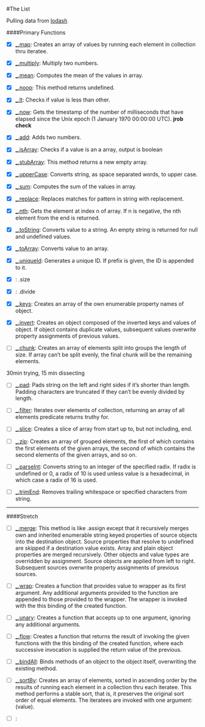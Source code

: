 #The List

Pulling data from [lodash](https://lodash.com/)

####Primary Functions
- [X] [_.map](https://lodash.com/docs#map): Creates an array of values by running each element in collection thru iteratee.
- [X] [_.multiply](https://lodash.com/docs#multiply): Multiply two numbers.
- [X] [_.mean](https://lodash.com/docs#mean): Computes the mean of the values in array.
- [X] [_.noop](https://lodash.com/docs#noop): This method returns undefined.
- [X] [_.lt](https://lodash.com/docs#lt): Checks if value is less than other.
- [X] [_.now](https://lodash.com/docs#now): Gets the timestamp of the number of milliseconds that have elapsed since the Unix epoch (1 January 1970 00:00:00 UTC). **jrob check**
- [X] [_.add](https://lodash.com/docs#add): Adds two numbers.
- [X] [_.isArray](https://lodash.com/docs#isArray): Checks if a value is an a array, output is boolean
- [X] [_.stubArray](https://lodash.com/docs#stubArray): This method returns a new empty array.
- [X] [_.upperCase](https://lodash.com/docs#upperCase): Converts string, as space separated words, to upper case.
- [X] [_.sum](https://lodash.com/docs#sum): Computes the sum of the values in array.
- [X] [_.replace](https://lodash.com/docs#replace): Replaces matches for pattern in string with replacement.
- [X] [_.nth](https://lodash.com/docs#nth): Gets the element at index n of array. If n is negative, the nth element from the end is returned. 
- [X] [_.toString](https://lodash.com/docs#toString): Converts value to a string. An empty string is returned for null and undefined values.
- [X] [_.toArray](https://lodash.com/docs#toArray): Converts value to an array.
- [X] [_.uniqueId](https://lodash.com/docs#uniqueId): Generates a unique ID. If prefix is given, the ID is appended to it.
- [X] [](): .size
- [X] [](): .divide
- [X] [_.keys](https://lodash.com/docs#keys): Creates an array of the own enumerable property names of object.
- [X] [_.invert](https://lodash.com/docs#invert): Creates an object composed of the inverted keys and values of object. If object contains duplicate values, subsequent values overwrite property assignments of previous values.
- [ ] [_.chunk](https://lodash.com/docs#chunk): Creates an array of elements split into groups the length of size. If array can’t be split evenly, the final chunk will be the remaining elements.


30min trying, 15 min dissecting
- [ ] [_.pad](https://lodash.com/docs#pad): Pads string on the left and right sides if it’s shorter than length. Padding characters are truncated if they can’t be evenly divided by length.
- [ ] [_.filter](https://lodash.com/docs#filter): Iterates over elements of collection, returning an array of all elements predicate returns truthy for.
- [ ] [_.slice](https://lodash.com/docs#slice): Creates a slice of array from start up to, but not including, end.
- [ ] [_.zip](https://lodash.com/docs#zip): Creates an array of grouped elements, the first of which contains the first elements of the given arrays, the second of which contains the second elements of the given arrays, and so on.
- [ ] [_.parseInt](https://lodash.com/docs#parseInt): Converts string to an integer of the specified radix. If radix is undefined or 0, a radix of 10 is used unless value is a hexadecimal, in which case a radix of 16 is used. 
- [ ] [_.trimEnd](https://lodash.com/docs#trimEnd): Removes trailing whitespace or specified characters from string.




------------------------
####Stretch

- [ ] [_.merge](https://lodash.com/docs#merge): This method is like .assign except that it recursively merges own and inherited enumerable string keyed properties of source objects into the destination object. Source properties that resolve to undefined are skipped if a destination value exists. Array and plain object properties are merged recursively. Other objects and value types are overridden by assignment. Source objects are applied from left to right. Subsequent sources overwrite property assignments of previous sources.

- [ ] [_.wrap](https://lodash.com/docs#wrap): Creates a function that provides value to wrapper as its first argument. Any additional arguments provided to the function are appended to those provided to the wrapper. The wrapper is invoked with the this binding of the created function.

- [ ] [_.unary](https://lodash.com/docs#unary): Creates a function that accepts up to one argument, ignoring any additional arguments.

- [ ] [_.flow](https://lodash.com/docs#flow): Creates a function that returns the result of invoking the given functions with the this binding of the created function, where each successive invocation is supplied the return value of the previous.

- [ ] [_.bindAll](https://lodash.com/docs#bindAll): Binds methods of an object to the object itself, overwriting the existing method.

- [ ] [_.sortBy](https://lodash.com/docs#sortBy): Creates an array of elements, sorted in ascending order by the results of running each element in a collection thru each iteratee. This method performs a stable sort, that is, it preserves the original sort order of equal elements. The iteratees are invoked with one argument: (value).

- [ ] []():
